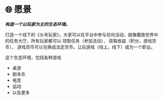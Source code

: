 # 🌐 愿景

_**构造一个以玩家为主的生态环境。**_

打造一个线下的《头号玩家》，大家可以在平台中参与任何活动，就像魔兽世界中的任务大厅，所有玩家都可以 领取任务（参加活动）， 获取收益（积分，游戏货币）， 游戏货币可以兑换成法定货币。让玩游戏（线上，线下）成为一个职业。

这个生态环境，包括各种游戏

* 桌游
* 剧本杀
* 电竞
* 运动
* 以及更多
